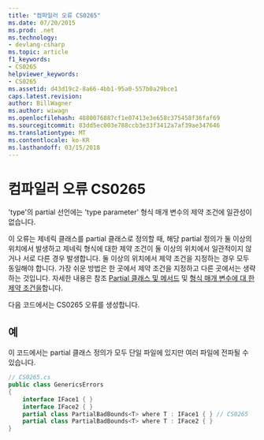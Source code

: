 ```yaml
---
title: "컴파일러 오류 CS0265"
ms.date: 07/20/2015
ms.prod: .net
ms.technology:
- devlang-csharp
ms.topic: article
f1_keywords:
- CS0265
helpviewer_keywords:
- CS0265
ms.assetid: d43d19c2-8a66-4bb1-95a0-557b0a29bce1
caps.latest.revision: 
author: BillWagner
ms.author: wiwagn
ms.openlocfilehash: 4880076887cf1e07413e3e658c375458f36faf69
ms.sourcegitcommit: 83dd5ec003e788ccb3e33f3412a7af39ae347646
ms.translationtype: MT
ms.contentlocale: ko-KR
ms.lasthandoff: 03/15/2018
---
```

# <a name="compiler-error-cs0265"></a>컴파일러 오류 CS0265
'type'의 partial 선언에는 'type parameter' 형식 매개 변수의 제약 조건에 일관성이 없습니다.  
  
 이 오류는 제네릭 클래스를 partial 클래스로 정의할 때, 해당 partial 정의가 둘 이상의 위치에서 발생하고 제네릭 형식에 대한 제약 조건이 둘 이상의 위치에서 일관적이지 않거나 서로 다른 경우 발생합니다. 둘 이상의 위치에서 제약 조건을 지정하는 경우 모두 동일해야 합니다. 가장 쉬운 방법은 한 곳에서 제약 조건을 지정하고 다른 곳에서는 생략하는 것입니다. 자세한 내용은 참조 [Partial 클래스 및 메서드](../../csharp/programming-guide/classes-and-structs/partial-classes-and-methods.md) 및 [형식 매개 변수에 대 한 제약 조건을](../../csharp/programming-guide/generics/constraints-on-type-parameters.md)합니다.  
  
 다음 코드에서는 CS0265 오류를 생성합니다.  
  
## <a name="example"></a>예  
 이 코드에서는 partial 클래스 정의가 모두 단일 파일에 있지만 여러 파일에 전파될 수 있습니다.  
  
```csharp  
// CS0265.cs  
public class GenericsErrors   
{  
    interface IFace1 { }  
    interface IFace2 { }  
    partial class PartialBadBounds<T> where T : IFace1 { } // CS0265  
    partial class PartialBadBounds<T> where T : IFace2 { }   
}  
```
